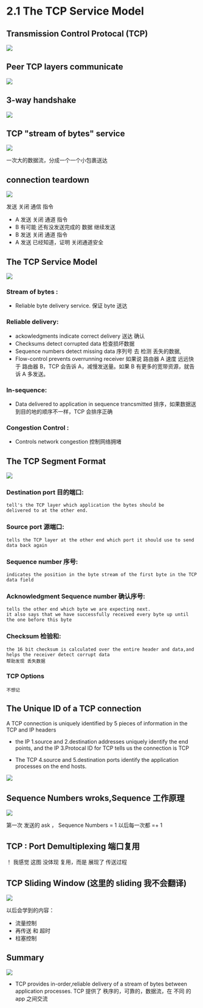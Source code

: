 # 2.1 The TCP Service Model

## Transmission Control Protocal (TCP)

![](./2.1%20The%20TCP%20Service%20Model_0.png)

## Peer TCP layers communicate

![](./2.1%20The%20TCP%20Service%20Model_1.png)

## 3-way handshake

![](./2.1%20The%20TCP%20Service%20Model_2.png)

## TCP "stream of bytes" service

![](./2.1%20The%20TCP%20Service%20Model_3.png)

一次大的数据流，分成一个一个小包裹送达

## connection teardown

![](./2.1%20The%20TCP%20Service%20Model_4.png)

发送 关闭 通信 指令

- A 发送 关闭 通道 指令
- B 有可能 还有没发送完成的 数据 继续发送
- B 发送 关闭 通道 指令
- A 发送 已经知道，证明 关闭通道安全

## The TCP Service Model

![](./2.1%20The%20TCP%20Service%20Model_5.png)

### Stream of bytes :

- Reliable byte delivery service. 保证 byte 送达

### Reliable delivery:

- ackowledgments indicate correct delivery
  送达 确认
- Checksums detect corrupted data
  检查损坏数据
- Sequence numbers detect missing data
  序列号 去 检测 丢失的数据,
- Flow-control prevents overrunning receiver
  如果说 路由器 A 速度 远远快于 路由器 B，TCP 会告诉 A，减慢发送量。如果 B 有更多的宽带资源，就告诉 A 多发送。

### In-sequence:

- Data delivered to application in sequence trancsmitted
  排序，如果数据送到目的地的顺序不一样，TCP 会排序正确

### Congestion Control :

- Controls network congestion
  控制网络拥堵

## The TCP Segment Format

![](./2.1%20The%20TCP%20Service%20Model_6.png)

### Destination port 目的端口:

    tell's the TCP layer which application the bytes should be
    delivered to at the other end.

### Source port 源端口:

    tells the TCP layer at the other end which port it should use to send data back again

### Sequence number 序号:

    indicates the position in the byte stream of the first byte in the TCP data field

### Acknowledgment Sequence number 确认序号:

    tells the other end which byte we are expecting next.
    it also says that we have successfully received every byte up until the one before this byte

### Checksum 检验和:

    the 16 bit checksum is calculated over the entire header and data,and helps the receiver detect corrupt data
    帮助发现 丢失数据

### TCP Options

    不想记

## The Unique ID of a TCP connection

A TCP connection is uniquely identified by 5 pieces of information in the TCP and IP headers

- the IP 1.source and 2.destination addresses uniquely identify the end points,
  and the IP 3.Protocal ID for TCP tells us the connection is TCP

- The TCP 4.source and 5.destination ports identify the application processes on the end hosts.

![](./2.1%20The%20TCP%20Service%20Model_7.png)

## Sequence Numbers wroks,Sequence 工作原理

![](./2.1%20The%20TCP%20Service%20Model_8.png)

第一次 发送的 ask ， Sequence Numbers = 1
以后每一次都 =+ 1

## TCP : Port Demultiplexing 端口复用

！[](./2.1%20The%20TCP%20Service%20Model_9.png)
我感觉 这图 没体现 复用，而是 展现了 传送过程

## TCP Sliding Window (这里的 sliding 我不会翻译)

![](./2.1%20The%20TCP%20Service%20Model_10.png)

以后会学到的内容：

- 流量控制
- 再传送 和 超时
- 柱塞控制

## Summary

![](./2.1%20The%20TCP%20Service%20Model_11.png)

- TCP provides in-order,reliable delivery of a stream of bytes between application processes.
  TCP 提供了 秩序的，可靠的，数据流，在 不同 的 app 之间交流
